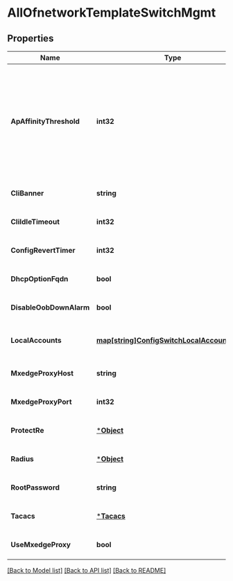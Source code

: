 # AllOfnetworkTemplateSwitchMgmt

## Properties
Name | Type | Description | Notes
------------ | ------------- | ------------- | -------------
**ApAffinityThreshold** | **int32** | ap_affinity_threshold ap_affinity_threshold can be added as a field under site/setting. By default this value is set to 12. If the field is set in both site/setting and org/setting, the value from site/setting will be used. | [optional] [default to 10]
**CliBanner** | **string** | Set Banners for switches. Allows markup formatting | [optional] [default to null]
**CliIdleTimeout** | **int32** | Sets timeout for switches | [optional] [default to null]
**ConfigRevertTimer** | **int32** | the rollback timer for commit confirmed | [optional] [default to 10]
**DhcpOptionFqdn** | **bool** | Enable to provide the FQDN with DHCP option 81 | [optional] [default to false]
**DisableOobDownAlarm** | **bool** |  | [optional] [default to null]
**LocalAccounts** | [**map[string]ConfigSwitchLocalAccountsUser**](config_switch_local_accounts_user.md) | Property key is the user name. For Local user authentication | [optional] [default to null]
**MxedgeProxyHost** | **string** |  | [optional] [default to null]
**MxedgeProxyPort** | **int32** |  | [optional] [default to 2222]
**ProtectRe** | [***Object**](.md) |  | [optional] [default to null]
**Radius** | [***Object**](.md) |  | [optional] [default to null]
**RootPassword** | **string** |  | [optional] [default to null]
**Tacacs** | [***Tacacs**](tacacs.md) |  | [optional] [default to null]
**UseMxedgeProxy** | **bool** | to use mxedge as proxy | [optional] [default to null]

[[Back to Model list]](../README.md#documentation-for-models) [[Back to API list]](../README.md#documentation-for-api-endpoints) [[Back to README]](../README.md)


